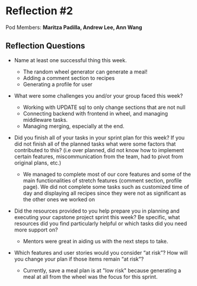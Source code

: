 # Reflection #2

Pod Members: **Maritza Padilla, Andrew Lee, Ann Wang**

## Reflection Questions

* Name at least one successful thing this week.

    * The random wheel generator can generate a meal!
    * Adding a comment section to recipes
    * Generating a profile for user

* What were some challenges you and/or your group faced this week?

    * Working with UPDATE sql to only change sections that are not null
    * Connecting backend with frontend in wheel, and managing middleware tasks.
    * Managing merging, especially at the end.

* Did you finish all of your tasks in your sprint plan for this week? If you did not finish all of the planned tasks what were some factors that contributed to this?  (i.e over planned, did not know how to implement certain features, miscommunication from the team, had to pivot from original plans, etc.)

    * We managed to complete most of our core features and some of the main functionalities of stretch features (comment section, profile page). We did not complete some tasks such as customized time of day and displaying all recipes since they were not as significant as the other ones we worked on

* Did the resources provided to you help prepare you in planning and executing your capstone project sprint this week? Be specific, what resources did you find particularly helpful or which tasks did you need more support on?

    * Mentors were great in aiding us with the next steps to take.

* Which features and user stories would you consider “at risk”? How will you change your plan if those items remain “at risk”?

    * Currently, save a meal plan is at "low risk" because generating a meal at all from the wheel was the focus for this sprint.
